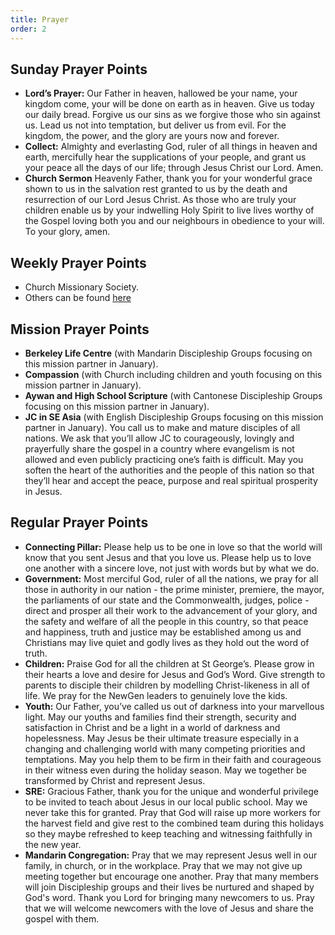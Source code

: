 ```yaml
---
title: Prayer
order: 2
---
```


## Sunday Prayer Points

- **Lord’s Prayer:** Our Father in heaven, hallowed be your name, your kingdom come, your will be done on earth as in heaven. Give us today our daily bread. Forgive us our sins as we forgive those who sin against us. Lead us not into temptation, but deliver us from evil. For the kingdom, the power, and the glory are yours now and forever.
- **Collect:** Almighty and everlasting God, ruler of all things in heaven and earth, mercifully hear the supplications of your people, and grant us your peace all the days of our life; through Jesus Christ our Lord. Amen. 
- **Church Sermon** Heavenly Father, thank you for your wonderful grace shown to us in the salvation rest granted to us by the death and resurrection of our Lord Jesus Christ. As those who are truly your children enable us by your indwelling Holy Spirit to live lives worthy of the Gospel loving both you and our neighbours in obedience to your will. To your glory, amen. 

## Weekly Prayer Points

- Church Missionary Society.  
- Others can be found [here](https://stgeorgeshurstville.org.au/prayer)

## Mission Prayer Points

- **Berkeley Life Centre** (with Mandarin Discipleship Groups focusing on this mission partner in January).
- **Compassion** (with Church including children and youth focusing on this mission partner in January).  
- **Aywan and High School Scripture** (with Cantonese Discipleship Groups focusing on this mission partner in January). 
- **JC in SE Asia** (with English Discipleship Groups focusing on this mission partner in January). You call us to make and mature disciples of all nations. We ask that you’ll allow JC to courageously, lovingly and prayerfully share the gospel in a country where evangelism is not allowed and even publicly practicing one’s faith is difficult. May you soften the heart of the authorities and the people of this nation so that they’ll hear and accept the peace, purpose and real spiritual prosperity in Jesus. 



## Regular Prayer Points

- **Connecting Pillar:**  Please help us to be one in love so that the world will know that you sent Jesus and that you love us. Please help us to love one another with a sincere love, not just with words but by what we do.
- **Government:**  Most merciful God, ruler of all the nations, we pray for all those in authority in our nation - the prime minister, premiere, the mayor, the parliaments of our state and the Commonwealth, judges, police - direct and prosper all their work to the advancement of your glory, and the safety and welfare of all the people in this country, so that peace and happiness, truth and justice may be established among us and Christians may live quiet and godly lives as they hold out the word of truth.
- **Children:** Praise God for all the children at St George’s. Please grow in their hearts a love and desire for Jesus and God’s Word. Give strength to parents to disciple their children by modelling Christ-likeness in all of life. We pray for the NewGen leaders to genuinely love the kids.
- **Youth:** Our Father, you’ve called us out of darkness into your marvellous light. May our youths and families find their strength, security and satisfaction in Christ and be a light in a world of darkness and hopelessness. May Jesus be their ultimate treasure especially in a changing and challenging world with many competing priorities and temptations. May you help them to be firm in their faith and courageous in their witness even during the holiday season. May we together be transformed by Christ and represent Jesus.
- **SRE:** Gracious Father, thank you for the unique and wonderful privilege to be invited to teach about Jesus in our local public school. May we never take this for granted. Pray that God will raise up more workers for the harvest field and give rest to the combined team during this holidays so they maybe refreshed to keep teaching and witnessing faithfully in the new year. 
- **Mandarin Congregation:**  Pray that we may represent Jesus well in our family, in church, or in the workplace. Pray that we may not give up meeting together but encourage one another. Pray that many members will join Discipleship groups and their lives be nurtured and shaped by God's word. Thank you Lord for bringing many newcomers to us. Pray that we will welcome newcomers with the love of Jesus and share the gospel with them. 

